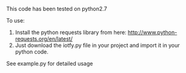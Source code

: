 This code has been tested on python2.7

To use:

1. Install the python requests library from here: http://www.python-requests.org/en/latest/
2. Just download the iotfy.py file in your project and import it in your python code.

See example.py for detailed usage
